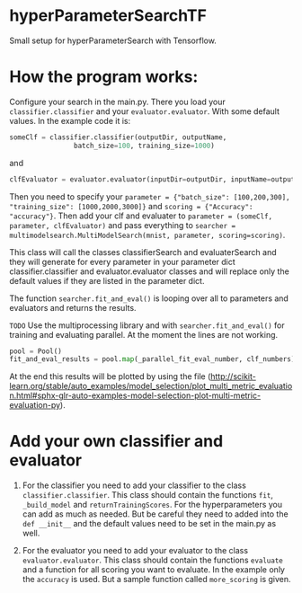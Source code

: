 # hyperParameterSearchTF
Small setup for hyperParameterSearch with Tensorflow.

# How the program works:

Configure your search in the main.py. There you load your ```classifier.classifier``` and your
 ```evaluator.evaluator```. With some default values. In the example code it is:

```Python
someClf = classifier.classifier(outputDir, outputName,
                batch_size=100, training_size=1000)
```

and

```Python
clfEvaluator = evaluator.evaluator(inputDir=outputDir, inputName=outputName)
```

Then you need to specify your ```parameter = {"batch_size": [100,200,300], 
"training_size": [1000,2000,3000]}``` and ```scoring = {"Accuracy": "accuracy"}```. Then add your
clf and evaluater to ```parameter = (someClf, parameter, clfEvaluator)``` and pass everything to
```searcher = multimodelsearch.MultiModelSearch(mnist, parameter, scoring=scoring)```.

This class will call the classes classifierSearch and evaluaterSearch and they will generate for every
 parameter in your parameter dict classifier.classifier and evaluator.evaluator classes
and will replace only the default values if they are listed in the parameter dict.

The function ```searcher.fit_and_eval()``` is looping over all to parameters and evaluators and returns
the results.

`TODO` Use the multiprocessing library and with  ```searcher.fit_and_eval()``` for training and evaluating
parallel. At the moment the lines are not working.

```Python
pool = Pool()
fit_and_eval_results = pool.map(_parallel_fit_eval_number, clf_numbers)
```

At the end this results will be plotted by using the file 
(http://scikit-learn.org/stable/auto_examples/model_selection/plot_multi_metric_evaluation.html#sphx-glr-auto-examples-model-selection-plot-multi-metric-evaluation-py).

# Add your own classifier and evaluator

1. For the classifier you need to add your classifier to the class ```classifier.classifier```. This class should
contain the functions ```fit```, ```_build_model``` and ```returnTrainingScores```. For the hyperparameters
you can add as much as needed. But be careful they need to added into the ```def __init__``` and the default
values need to be set in the main.py as well.

2. For the evaluator you need to add your evaluator to the class ```evaluator.evaluator```. This class should
contain the functions ```evaluate``` and a function for all scoring you want to evaluate. In the example
 only the ```accuracy``` is used. But a sample function called ```more_scoring``` is given.

